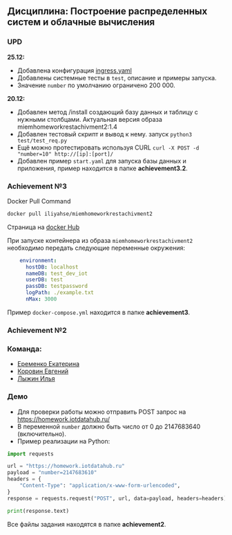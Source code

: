 ## Дисциплина: Построение распределенных систем и облачные вычисления

### UPD 
**25.12:** 
- Добавлена конфигурация [ingress.yaml](https://github.com/lyzhinIG/CloudComputingHomework/blob/main/final/ingress.yaml)
- Добавлены системные тесты в `test`, описание и примеры запуска.
- Значение `number` по умолчанию ограничено 200 000.

**20.12:** 
- Добавлен метод /install создающий базу данных и таблицу с нужными столбцами. Актуальная версия образа miemhomeworkrestachivment2:1.4
- Добавлен тестовый скрипт и вывод к нему. запуск `python3 test/test_req.py`
- Ещё можно протестировать используя CURL `curl -X POST -d "number=10" http://[ip]:[port]/`
- Добавлен пример `start.yaml` для запуска базы данных и приложения, пример находится  в папке **achievement3.2**.

### Achievement №3
Docker Pull Command

```bash
docker pull iliyahse/miemhomeworkrestachivment2
```

Страница на [docker Hub](https://hub.docker.com/r/iliyahse/miemhomeworkrestachivment2)

При запуске контейнера из образа `miemhomeworkrestachivment2` необходимо передать следующие переменные окружения:
```yml
    environment:
      hostDB: localhost
      nameDB: test_dev_iot
      userDB: test
      passDB: testpassword
      logPath: ./example.txt
      nMax: 3000
```
Пример `docker-compose.yml` находится в папке **achievement3**.


### Achievement №2
### Команда:
- [Еременко Екатерина](https://github.com/erkath)
- [Коровин Евгений](https://github.com/EvgeniyKorovin1)
- [Лыжин Илья](https://github.com/lyzhinIG)

### Демо

- Для проверки работы можно отправить POST запрос на https://homework.iotdatahub.ru/
- В переменной `number` должно быть число от 0 до 2147683640 (включительно).
- Пример реализации на Python:

```python
import requests

url = "https://homework.iotdatahub.ru"
payload = "number=2147683610"
headers = {
    "Content-Type": "application/x-www-form-urlencoded",
}
response = requests.request("POST", url, data=payload, headers=headers)

print(response.text)
```
Все файлы задания находятся в папке **achievement2**.
